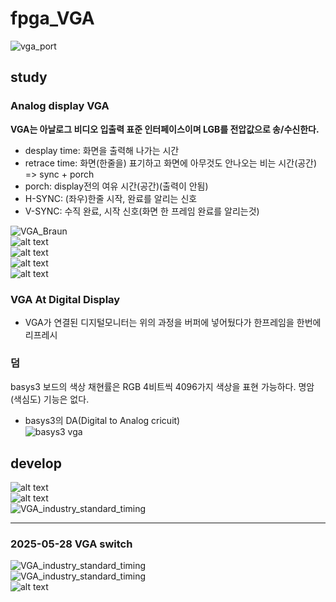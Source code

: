 # fpga_VGA

![vga_port](vga_port.png)<br/>

## study

### Analog display VGA
**VGA는 아날로그 비디오 입출력 표준 인터페이스이며 LGB를 전압값으로 송/수신한다.**
- desplay time: 화면을 출력해 나가는 시간
- retrace time: 화면(한줄을) 표기하고 화면에 아무것도 안나오는 비는 시간(공간) => sync + porch
- porch: display전의 여유 시간(공간)(출력이 안됨)
- H-SYNC: (좌우)한줄 시작, 완료를 알리는 신호
- V-SYNC: 수직 완료, 시작 신호(화면 한 프레임 완료를 알리는것)<br/>

![VGA_Braun](image.png)<br/>
![alt text](image-3.png)<br/>
![alt text](image-1.png)<br/>
![alt text](image-2.png)<br/>
![alt text](image-4.png)<br/>


### VGA At Digital Display
- VGA가 연결된 디지털모니터는 위의 과정을 버퍼에 넣어뒀다가 한프레임을 한번에 리프레시

### 덤
basys3 보드의 색상 채현률은 RGB 4비트씩 4096가지 색상을 표현 가능하다. 명암(색심도) 기능은 없다.<br/>
- basys3의 DA(Digital to Analog cricuit)<br/>
![basys3 vga](image-6.png)<br/>

## develop
![alt text](image-2.png)<br/>
![alt text](image-4.png)<br/>
![VGA_industry_standard_timing](image-5.png)<br/>
_  _  _

### 2025-05-28 VGA switch
![VGA_industry_standard_timing](20250528.drawio.png)<br/>
![VGA_industry_standard_timing](20250528_wavedrom.png)<br/>
![alt text](image-7.png)<br/>